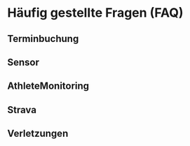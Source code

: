 # Häufig gestellte Fragen (FAQ)

## Terminbuchung

## Sensor

## AthleteMonitoring

## Strava

## Verletzungen
